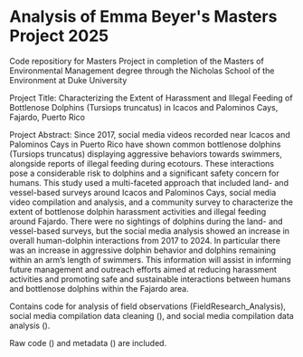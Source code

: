 # Analysis of Emma Beyer's Masters Project 2025

Code repositiory for Masters Project in completion of the Masters of Environmental Management degree through the Nicholas School of the Environment at Duke University

Project Title: Characterizing the Extent of Harassment and Illegal Feeding of Bottlenose Dolphins (Tursiops truncatus) in Icacos and Palominos Cays, Fajardo, Puerto Rico

Project Abstract: Since 2017, social media videos recorded near Icacos and Palominos Cays in Puerto Rico have shown common bottlenose dolphins (Tursiops truncatus) displaying aggressive behaviors towards swimmers, alongside reports of illegal feeding during ecotours. These interactions pose a considerable risk to dolphins and a significant safety concern for humans. This study used a multi-faceted approach that included land- and vessel-based surveys around Icacos and Palominos Cays, social media video compilation and analysis, and a community survey to characterize the extent of bottlenose dolphin harassment activities and illegal feeding around Fajardo. There were no sightings of dolphins during the land- and vessel-based surveys, but the social media analysis showed an increase in overall human-dolphin interactions from 2017 to 2024. In particular there was an increase in aggressive dolphin behavior and dolphins remaining within an arm’s length of swimmers. This information will assist in informing future management and outreach efforts aimed at reducing harassment activities and promoting safe and sustainable interactions between humans and bottlenose dolphins within the Fajardo area.

Contains code for analysis of field observations (FieldResearch_Analysis), social media compilation data cleaning (), and social media compilation data analysis (). 

Raw code () and metadata () are included. 
